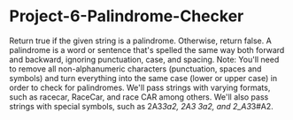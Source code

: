 # Project-6-Palindrome-Checker
Return true if the given string is a palindrome. Otherwise, return false.  A palindrome is a word or sentence that's spelled the same way both forward and backward, ignoring punctuation, case, and spacing.  Note: You'll need to remove all non-alphanumeric characters (punctuation, spaces and symbols) and turn everything into the same case (lower or upper case) in order to check for palindromes.  We'll pass strings with varying formats, such as racecar, RaceCar, and race CAR among others.  We'll also pass strings with special symbols, such as 2A3*3a2, 2A3 3a2, and 2_A3*3#A2.
